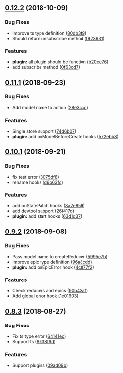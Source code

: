 <a name="0.12.2"></a>
## [0.12.2](https://github.com/TalkingData/rxloop/compare/v0.12.1...v0.12.2) (2018-10-09)

### Bug Fixes

* Improve ts type definition ([80db3f9](https://github.com/TalkingData/rxloop/commit/80db3f9))
* Should return unsubscribe method ([f923931](https://github.com/TalkingData/rxloop/commit/f923931))

### Features

* **plugin:** all plugin should be function ([b20ce76](https://github.com/TalkingData/rxloop/commit/b20ce76))
* add subscribe method ([0f63cd7](https://github.com/TalkingData/rxloop/commit/0f63cd7))


<a name="0.11.1"></a>
## [0.11.1](https://github.com/TalkingData/rxloop/compare/v0.11.0...v0.11.1) (2018-09-23)


### Bug Fixes

* Add model name to action ([28e3ccc](https://github.com/TalkingData/rxloop/commit/28e3ccc))


### Features

* Single store support ([74d6b07](https://github.com/TalkingData/rxloop/commit/74d6b07))
* **plugin:** add onModelBeforeCreate hooks ([572ebb8](https://github.com/TalkingData/rxloop/commit/572ebb8))



<a name="0.10.1"></a>
## [0.10.1](https://github.com/TalkingData/rxloop/compare/v0.10.0...v0.10.1) (2018-09-21)

### Bug Fixes

* fix test error ([8075df8](https://github.com/TalkingData/rxloop/commit/8075df8))
* rename hooks ([d6b63fc](https://github.com/TalkingData/rxloop/commit/d6b63fc))


### Features
* add onStatePatch hooks ([8a2e859](https://github.com/TalkingData/rxloop/commit/8a2e859))
* add devtool support ([26f417d](https://github.com/TalkingData/rxloop/commit/26f417d))
* **plugin:** add start hooks ([63d1d37](https://github.com/TalkingData/rxloop/commit/63d1d37))



<a name="0.9.2"></a>
## [0.9.2](https://github.com/TalkingData/rxloop/compare/v0.9.1...v0.9.2) (2018-09-08)


### Bug Fixes

* Pass model name to createReducer ([5995e7b](https://github.com/TalkingData/rxloop/commit/5995e7b))
* Improve epic type definition ([96a8cdd](https://github.com/TalkingData/rxloop/commit/96a8cdd))
* **plugin:** add onEpicError hook ([4c877f2](https://github.com/TalkingData/rxloop/commit/4c877f2))

### Features

* Check reducers and epics ([90b43af](https://github.com/TalkingData/rxloop/commit/90b43af))
* Add global error hook ([1e01903](https://github.com/TalkingData/rxloop/commit/1e01903))



<a name="0.8.3"></a>
## [0.8.3](https://github.com/TalkingData/rxloop/compare/v0.8.2...v0.8.3) (2018-08-27)

### Bug Fixes

* Fix ts type error ([64141ec](https://github.com/TalkingData/rxloop/commit/64141ec))
* Support ts ([8638f9d](https://github.com/TalkingData/rxloop/commit/8638f9d))

### Features
* Support plugins ([09ad09b](https://github.com/TalkingData/rxloop/commit/09ad09b))
